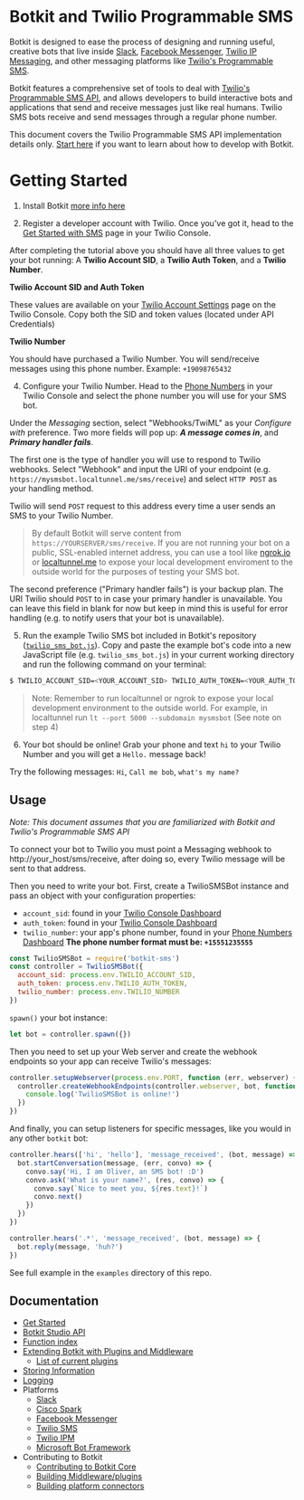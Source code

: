 # Botkit and Twilio Programmable SMS

Botkit is designed to ease the process of designing and running useful, creative bots that live inside [Slack](http://slack.com), [Facebook Messenger](http://facebook.com), [Twilio IP Messaging](https://www.twilio.com/docs/api/ip-messaging), and other messaging platforms like [Twilio's Programmable SMS](https://www.twilio.com/sms/).

Botkit features a comprehensive set of tools to deal with [Twilio's Programmable SMS API](http://www.twilio.com/sms/), and allows developers to build interactive bots and applications that send and receive messages just like real humans. Twilio SMS bots receive and send messages through a regular phone number.

This document covers the Twilio Programmable SMS API implementation details only. [Start here](readme.md) if you want to learn about how to develop with Botkit.

# Getting Started

1) Install Botkit [more info here](readme.md#installation)

2) Register a developer account with Twilio. Once you've got it, head to the [Get Started with SMS](https://www.twilio.com/console/sms/getting-started/basics) page in your Twilio Console.

After completing the tutorial above you should have all three values to get your bot running: A **Twilio Account SID**, a **Twilio Auth Token**, and a **Twilio Number**.

**Twilio Account SID and Auth Token**

These values are available on your [Twilio Account Settings](https://www.twilio.com/user/account/settings) page on the Twilio Console. Copy both the SID and token values (located under API Credentials)

**Twilio Number**

You should have purchased a Twilio Number. You will send/receive messages using this phone number. Example: `+19098765432`

4) Configure your Twilio Number. Head to the [Phone Numbers](https://www.twilio.com/console/phone-numbers) in your Twilio Console and select the phone number you will use for your SMS bot.

Under the *Messaging* section, select "Webhooks/TwiML" as your *Configure with* preference. Two more fields will pop up: ***A message comes in***, and ***Primary handler fails***.

The first one is the type of handler you will use to respond to Twilio webhooks. Select "Webhook" and input the URI of your endpoint (e.g. `https://mysmsbot.localtunnel.me/sms/receive`) and select `HTTP POST` as your handling method.

Twilio will send `POST` request to this address every time a user sends an SMS to your Twilio Number.

> By default Botkit will serve content from `https://YOURSERVER/sms/receive`. If you are not running your bot on a public, SSL-enabled internet address, you can use a tool like [ngrok.io](http://ngrok.io/) or [localtunnel.me](localtunnel.me) to expose your local development enviroment to the outside world for the purposes of testing your SMS bot.

The second preference ("Primary handler fails") is your backup plan. The URI Twilio should `POST` to in case your primary handler is unavailable. You can leave this field in blank for now but keep in mind this is useful for error handling (e.g. to notify users that your bot is unavailable).

5) Run the example Twilio SMS bot included in Botkit's repository ([`twilio_sms_bot.js`](../examples/twilio_sms_bot.js)). Copy and paste the example bot's code into a new JavaScript file (e.g. `twilio_sms_bot.js`) in your current working directory and run the following command on your terminal:

```bash
$ TWILIO_ACCOUNT_SID=<YOUR_ACCOUNT_SID> TWILIO_AUTH_TOKEN=<YOUR_AUTH_TOKEN> TWILIO_NUMBER=<YOUR_NUMBER> node twilio_sms_bot.js
```

> Note: Remember to run localtunnel or ngrok to expose your local development environment to the outside world. For example, in localtunnel run `lt --port 5000 --subdomain mysmsbot` (See note on step 4)

6) Your bot should be online! Grab your phone and text `hi` to your Twilio Number and you will get a `Hello.` message back!

Try the following messages: `Hi`, `Call me bob`, `what's my name?`

## Usage

*Note: This document assumes that you are familiarized with Botkit and Twilio's Programmable SMS API*

To connect your bot to Twilio you must point a Messaging webhook to http://your_host/sms/receive, after doing so, every Twilio message will be sent to that address.

Then you need to write your bot. First, create a TwilioSMSBot instance and pass an object with your configuration properties:

* `account_sid`: found in your [Twilio Console Dashboard](https://www.twilio.com/console)
* `auth_token`: found in your [Twilio Console Dashboard](https://www.twilio.com/console)
* `twilio_number`: your app's phone number, found in your [Phone Numbers Dashboard](https://www.twilio.com/console/phone-numbers/dashboard) **The phone number format must be: `+15551235555`**

```js
const TwilioSMSBot = require('botkit-sms')
const controller = TwilioSMSBot({
  account_sid: process.env.TWILIO_ACCOUNT_SID,
  auth_token: process.env.TWILIO_AUTH_TOKEN,
  twilio_number: process.env.TWILIO_NUMBER
})
```

`spawn()` your bot instance:

```js
let bot = controller.spawn({})
```

Then you need to set up your Web server and create the webhook endpoints so your app can receive Twilio's messages:

```js
controller.setupWebserver(process.env.PORT, function (err, webserver) {
  controller.createWebhookEndpoints(controller.webserver, bot, function () {
    console.log('TwilioSMSBot is online!')
  })
})
```

And finally, you can setup listeners for specific messages, like you would in any other `botkit` bot:

```js
controller.hears(['hi', 'hello'], 'message_received', (bot, message) => {
  bot.startConversation(message, (err, convo) => {
    convo.say('Hi, I am Oliver, an SMS bot! :D')
    convo.ask('What is your name?', (res, convo) => {
      convo.say(`Nice to meet you, ${res.text}!`)
      convo.next()
    })
  })
})

controller.hears('.*', 'message_received', (bot, message) => {
  bot.reply(message, 'huh?')
})
```

See full example in the `examples` directory of this repo.


## Documentation

* [Get Started](readme.md)
* [Botkit Studio API](readme-studio.md)
* [Function index](readme.md#developing-with-botkit)
* [Extending Botkit with Plugins and Middleware](middleware.md)
  * [List of current plugins](readme-middlewares.md)
* [Storing Information](storage.md)
* [Logging](logging.md)
* Platforms
  * [Slack](readme-slack.md)
  * [Cisco Spark](readme-ciscospark.md)
  * [Facebook Messenger](readme-facebook.md)
  * [Twilio SMS](readme-twiliosms.md)
  * [Twilio IPM](readme-twilioipm.md)
  * [Microsoft Bot Framework](readme-botframework.md)
* Contributing to Botkit
  * [Contributing to Botkit Core](../CONTRIBUTING.md)
  * [Building Middleware/plugins](howto/build_middleware.md)
  * [Building platform connectors](howto/build_connector.md)
